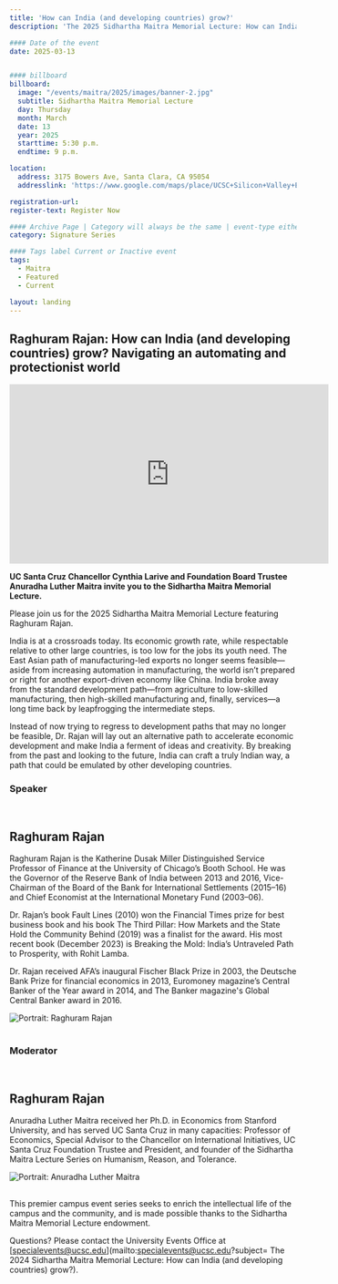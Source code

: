 ```yaml
---
title: 'How can India (and developing countries) grow?'
description: 'The 2025 Sidhartha Maitra Memorial Lecture: How can India (and developing countries) grow? Navigating an automating and protectionist world'

#### Date of the event
date: 2025-03-13


#### billboard
billboard:
  image: "/events/maitra/2025/images/banner-2.jpg"
  subtitle: Sidhartha Maitra Memorial Lecture
  day: Thursday
  month: March
  date: 13
  year: 2025
  starttime: 5:30 p.m.
  endtime: 9 p.m.

location:
  address: 3175 Bowers Ave, Santa Clara, CA 95054
  addresslink: 'https://www.google.com/maps/place/UCSC+Silicon+Valley+Extension/@37.3796837,-121.9791408,710m/data=!3m1!1e3!4m7!3m6!1s0x808fc9ed6caee57b:0xeb5b7ce72e1f8ebf!8m2!3d37.37967!4d-121.9765833!15sChp1Y3NjIHNpbGljb24gdmFsbGV5IGNhbXB1c1ocIhp1Y3NjIHNpbGljb24gdmFsbGV5IGNhbXB1c5IBCnVuaXZlcnNpdHngAQA!16s%2Fg%2F1pyccmpmf!5m1!1e1?entry=tts&g_ep=EgoyMDI1MDIwMy4wIPu8ASoASAFQAw%3D%3D'

registration-url: 
register-text: Register Now

#### Archive Page | Category will always be the same | event-type either Signature Event, Notable Event, Lecture Series
category: Signature Series

#### Tags label Current or Inactive event
tags:
  - Maitra
  - Featured
  - Current

layout: landing
---
```


## **Raghuram Rajan:** How can India (and developing countries) grow? Navigating an automating and protectionist world

<div class="responsive-embed widescreen">
  <iframe width="560" height="315" src="https://www.youtube.com/embed/8qgrdbfmDew?si=1VVwsLGNfQvunegD" frameborder="0" allow="accelerometer; autoplay; clipboard-write; encrypted-media; gyroscope; picture-in-picture" referrerpolicy="strict-origin-when-cross-origin" allowfullscreen></iframe>
</div>

**UC Santa Cruz Chancellor Cynthia Larive and Foundation Board Trustee Anuradha Luther Maitra invite you to the Sidhartha Maitra Memorial Lecture.**

Please join us for the 2025 Sidhartha Maitra Memorial Lecture featuring Raghuram Rajan.

India is at a crossroads today. Its economic growth rate, while respectable relative to other large countries, is too low for the jobs its youth need. The East Asian path of manufacturing-led exports no longer seems feasible—aside from increasing automation in manufacturing, the world isn’t prepared or right for another export-driven economy like China. India broke away from the standard development path—from agriculture to low-skilled manufacturing, then high-skilled manufacturing and, finally, services—a long time back by leapfrogging the intermediate steps.

Instead of now trying to regress to development paths that may no longer be feasible, Dr. Rajan will lay out an alternative path to accelerate economic development and make India a ferment of ideas and creativity. By breaking from the past and looking to the future, India can craft a truly Indian way, a path that could be emulated by other developing countries.

### Speaker
<div class="component-wrapper">  
  <section class="profile-w-media left" style="padding: 1rem 0;">
    <div class="grid-container large">
      <div class="profile">
        <div class="inner wave-pattern pink">
          <div class="content">
              <h2 class="underline">Raghuram Rajan</h2>
              <p>
                Raghuram Rajan is the Katherine Dusak Miller Distinguished Service Professor of Finance at the University of Chicago’s Booth School. He was the Governor of the Reserve Bank of India between 2013 and 2016, Vice-Chairman of the Board of the Bank for International Settlements
(2015–16) and Chief Economist at the International Monetary Fund (2003–06).  
              </p>
              <p>
                Dr. Rajan’s book Fault Lines (2010) won the Financial Times prize for best business book and his book The Third Pillar: How Markets and the State Hold the Community Behind (2019) was a finalist for the award. His most recent book (December 2023) is Breaking the Mold: India’s Untraveled Path to Prosperity, with Rohit Lamba.
              </p>
              <p>
                Dr. Rajan received AFA’s inaugural Fischer Black Prize in 2003, the Deutsche Bank Prize for financial economics in 2013, Euromoney magazine’s Central Banker of the Year award in 2014, and The Banker magazine's Global Central Banker award in 2016. 
              </p>
          </div>
          <div class="media">
            <div class="image">
              <img class="profile-image" src="/events/maitra/2025/images/rajan.jpg" alt="Portrait: Raghuram Rajan">
            </div>    
          </div>
        </div>
      </div>
    </div>
  </section>
</div> 

### Moderator

<div class="component-wrapper">  
  <section class="profile-w-media left" style="padding: 1rem 0;">
    <div class="grid-container large">
      <div class="profile">
        <div class="inner wave-pattern pink">
          <div class="content">
              <h2 class="underline">Raghuram Rajan</h2>
              <p>
                Anuradha Luther Maitra received her Ph.D. in Economics from Stanford University, and has served UC Santa Cruz in many capacities: Professor of Economics, Special Advisor to the Chancellor on International Initiatives, UC Santa Cruz Foundation Trustee and President, and founder of the Sidhartha Maitra Lecture Series on Humanism, Reason, and Tolerance.
              </p>
          </div>
          <div class="media">
            <div class="image">
              <img class="profile-image" src="/events/maitra/2025/images/moderator.jpg" alt="Portrait: Anuradha Luther Maitra">
            </div>    
          </div>
        </div>
      </div>
    </div>
  </section>
</div> 

<p>This premier campus event series seeks to enrich the intellectual life of the campus and the community, and is made possible thanks to the Sidhartha Maitra Memorial Lecture endowment.</p>

Questions? Please contact the University Events Office at [specialevents@ucsc.edu](mailto:specialevents@ucsc.edu?subject= The 2024 Sidhartha Maitra Memorial Lecture: How can India (and developing countries) grow?).
